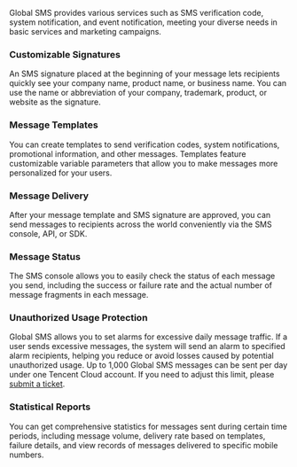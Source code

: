 Global SMS provides various services such as SMS verification code, system notification, and event notification, meeting your diverse needs in basic services and marketing campaigns.

### Customizable Signatures
An SMS signature placed at the beginning of your message lets recipients quickly see your company name, product name, or business name. You can use the name or abbreviation of your company, trademark, product, or website as the signature.

### Message Templates
You can create templates to send verification codes, system notifications, promotional information, and other messages. Templates feature customizable variable parameters that allow you to make messages more personalized for your users.

### Message Delivery
After your message template and SMS signature are approved, you can send messages to recipients across the world conveniently via the SMS console, API, or SDK.

### Message Status
The SMS console allows you to easily check the status of each message you send, including the success or failure rate and the actual number of message fragments in each message.

### Unauthorized Usage Protection
Global SMS allows you to set alarms for excessive daily message traffic. If a user sends excessive messages, the system will send an alarm to specified alarm recipients, helping you reduce or avoid losses caused by potential unauthorized usage.
Up to 1,000 Global SMS messages can be sent per day under one Tencent Cloud account. If you need to adjust this limit, please [submit a ticket](https://console.cloud.tencent.com/workorder/category).

### Statistical Reports
You can get comprehensive statistics for messages sent during certain time periods, including message volume, delivery rate based on templates, failure details, and view records of messages delivered to specific mobile numbers.

